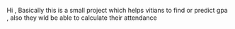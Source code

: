 Hi , Basically this is a small project which helps vitians to find or predict gpa , also they wld be able to calculate their attendance
